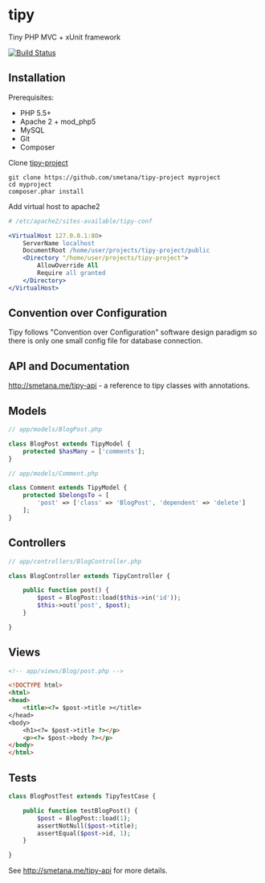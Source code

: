 # tipy

Tiny PHP MVC + xUnit framework

[![Build Status](https://travis-ci.org/smetana/tipy.svg?branch=master)](https://travis-ci.org/smetana/tipy)

## Installation

Prerequisites:

* PHP 5.5+
* Apache 2 + mod_php5
* MySQL
* Git
* Composer

Clone [tipy-project](https://github.com/smetana/tipy-project)

```shell
git clone https://github.com/smetana/tipy-project myproject
cd myproject
composer.phar install
```
Add virtual host to apache2

```apache
# /etc/apache2/sites-available/tipy-conf

<VirtualHost 127.0.0.1:80>
    ServerName localhost
    DocumentRoot /home/user/projects/tipy-project/public
    <Directory "/home/user/projects/tipy-project">
        AllowOverride All
        Require all granted
    </Directory>
</VirtualHost>
```
## Convention over Configuration

Tipy follows "Convention over Configuration" software design paradigm so there is
only one small config file for database connection.

## API and Documentation

http://smetana.me/tipy-api - a reference to tipy classes with annotations.

## Models
```php
// app/models/BlogPost.php

class BlogPost extends TipyModel {
    protected $hasMany = ['comments'];
}

// app/models/Comment.php

class Comment extends TipyModel {
    protected $belongsTo = [
        'post' => ['class' => 'BlogPost', 'dependent' => 'delete']
    ];
}

```
## Controllers
```php
// app/controllers/BlogController.php

class BlogController extends TipyController {

    public function post() {
        $post = BlogPost::load($this->in('id'));
        $this->out('post', $post);
    }

}
```

## Views
```html
<!-- app/views/Blog/post.php -->

<!DOCTYPE html>
<html>
<head>
    <title><?= $post->title ></title>
</head>
<body>
    <h1><?= $post->title ?></p>
    <p><?= $post->body ?></p>
</body>
</html>
```
## Tests

```php
class BlogPostTest extends TipyTestCase {

    public function testBlogPost() {
        $post = BlogPost::load(1);
        assertNotNull($post->title);
        assertEqual($post->id, 1);
    }

}
```

See http://smetana.me/tipy-api for more details.
